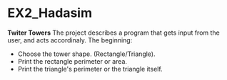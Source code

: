 # EX2_Hadasim
**Twiter Towers**
The project describes a program that gets input from the user, and acts accordinaly.
The beginning:
- Choose the tower shape. (Rectangle/Triangle).
- Print the rectangle perimeter or area.
- Print the triangle's perimeter or the triangle itself.
